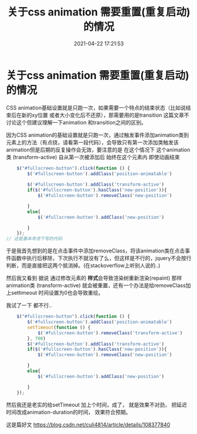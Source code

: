 ﻿---
title: 关于css animation 需要重置(重复启动)的情况
date: 2021-04-22 17:21:53
tags:
---
# 关于css animation 需要重置(重复启动)的情况

CSS animation基础设置就是只跑一次，如果需要一个特点的结束状态（比如说结束后在新的xy位置 或者大小变化后不还原），那需要用的是transition 这篇文章不讨论这个但建议理解一下animation 和transition之间的区别。



因为CSS animation的基础设置就是只跑一次，通过触发事件添加animation类到元素上的方法（有点绕，请看第一段代码），会导致只有第一次添加类触发该 animation但是后期的反复操作会无效，要注意的是 在这个情况下 这个animation类 (transform-active) 自从第一次被添加后 始终在这个元素内 即使动画结束

```js
    $("#fullscreen-button").click(function () {
        $('#fullscreen-button').addClass('position-animatable')
               
        $('#fullscreen-button').addClass('transform-active')
        if($('#fullscreen-button').hasClass('new-position')){
            $('#fullscreen-button').removeClass('new-position')

        }
        else{
            $('#fullscreen-button').addClass('new-position')

        }
    });  
// 这是基本考虑下写的代码
```



于是我首先想到的是在点击事件中添加removeClass，将该animation类在点击事件函数中执行后移除，下次执行不就没有了么，但这样是不行的，jquery不会按行判断，而是直接把这两个抵消掉。(在stackoverflow上听别人说的..)



然后我又看到  据说 通过修改元素的 **样式**会导致渲染树重新渲染(repaint) 那样animation类 (transform-active) 就会被重置，还有一个办法是给removeClass加上settimeout 时间设置为0也会导致重绘。

我试了一下 都不行..

```js
    $("#fullscreen-button").click(function () {
        $('#fullscreen-button').addClass('position-animatable')
        setTimeout(function () {
            $('#fullscreen-button').removeClass('transform-active')
        }, 700)
        $('#fullscreen-button').addClass('transform-active')
        if($('#fullscreen-button').hasClass('new-position')){
            $('#fullscreen-button').removeClass('new-position')

        }
        else{
            $('#fullscreen-button').addClass('new-position')

        }
    });
```

然后我还是老实的给setTimeout 加上个时间，成了， 就是效果不对劲， 把延迟时间改成animation-duration的时间， 效果符合预期。

这是篇好文 https://blog.csdn.net/culi4814/article/details/108377840
